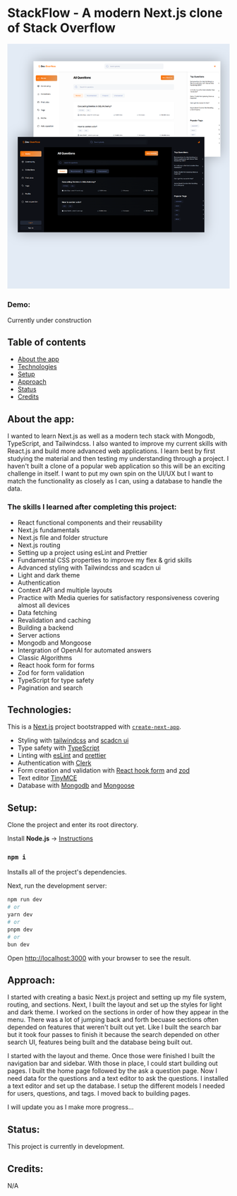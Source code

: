 # StackFlow - A modern Next.js clone of Stack Overflow
![site image](https://github.com/briansegs/portfolio-03/blob/main/assets/projects/project1.png)

### Demo:
Currently under construction

## Table of contents
- [About the app](#about-the-app)
- [Technologies](#technologies)
- [Setup](#setup)
- [Approach](#approach)
- [Status](#status)
- [Credits](#credits)

## About the app:
I wanted to learn Next.js as well as a modern tech stack with Mongodb, TypeScript, and Tailwindcss. I also wanted to improve my current skills with React.js and build more advanced web applications. I learn best by first studying the material and then testing my understanding through a project. I haven't built a clone of a popular web application so this will be an exciting challenge in itself. I want to put my own spin on the UI/UX but I want to match the functionality as closely as I can, using a database to handle the data.        


### The skills I learned after completing this project:
- React functional components and their reusability
- Next.js fundamentals
- Next.js file and folder structure
- Next.js routing
- Setting up a project using esLint and Prettier
- Fundamental CSS properties to improve my flex & grid skills
- Advanced styling with Tailwindcss and scadcn ui
- Light and dark theme
- Authentication 
- Context API and multiple layouts
- Practice with Media queries for satisfactory responsiveness covering almost all devices
- Data fetching
- Revalidation and caching
- Building a backend
- Server actions
- Mongodb and Mongoose
- Intergration of OpenAI for automated answers
- Classic Algorithms
- React hook form for forms
- Zod for form validation
- TypeScript for type safety
- Pagination and search
  

## Technologies:
This is a [Next.js](https://nextjs.org/) project bootstrapped with [`create-next-app`](https://github.com/vercel/next.js/tree/canary/packages/create-next-app).

- Styling with [tailwindcss](https://tailwindcss.com/) and [scadcn ui](https://ui.shadcn.com/)
- Type safety with [TypeScript](https://www.typescriptlang.org/)
- Linting with [esLint](https://eslint.org/) and [prettier](https://prettier.io/)
- Authentication with [Clerk](https://clerk.com/)
- Form creation and validation with [React hook form](https://react-hook-form.com/) and [zod](https://zod.dev/)
- Text editor [TinyMCE](https://www.tiny.cloud/)
- Database with [Mongodb](https://www.mongodb.com/) and [Mongoose](https://mongoosejs.com/)

## Setup:
Clone the project and enter its root directory.

Install **Node.js** -> [Instructions](https://nodejs.org/en/learn/getting-started/how-to-install-nodejs)

### `npm i`
Installs all of the project's dependencies.

Next, run the development server:

```bash
npm run dev
# or
yarn dev
# or
pnpm dev
# or
bun dev
```

Open [http://localhost:3000](http://localhost:3000) with your browser to see the result.

## Approach:
I started with creating a basic Next.js project and setting up my file system, routing, and sections. Next, I built the layout and set up the styles for light and dark theme. I worked on the sections in order of how they appear in the menu. There was a lot of jumping back and forth becuase sections often depended on features that weren't built out yet. Like I built the search bar but it took four passes to finish it because the search depended on other search UI, features being built and the database being built out. 

I started with the layout and theme. Once those were finished I built the navigation bar and sidebar. With those in place, I could start building out pages. I built the home page followed by the ask a question page. Now I need data for the questions and a text editor to ask the questions. I installed a text editor and set up the database. I setup the different models I needed for users, questions, and tags. I moved back to building pages.

I will update you as I make more progress...

## Status:
This project is currently in development.

## Credits:
N/A







